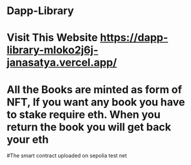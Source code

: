 # Dapp-Library
# Visit This Website https://dapp-library-mloko2j6j-janasatya.vercel.app/
# All the Books are minted as form of NFT, If you want any book you have to stake require eth. When you return the book you will get back your eth
#The smart contract uploaded on sepolia test net
